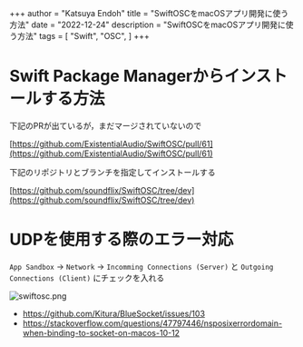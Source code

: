 +++
author = "Katsuya Endoh"
title = "SwiftOSCをmacOSアプリ開発に使う方法"
date = "2022-12-24"
description = "SwiftOSCをmacOSアプリ開発に使う方法"
tags = [
    "Swift",
    "OSC",
]
+++

<!--more-->

# Swift Package Managerからインストールする方法

下記のPRが出ているが，まだマージされていないので

[https://github.com/ExistentialAudio/SwiftOSC/pull/61](https://github.com/ExistentialAudio/SwiftOSC/pull/61)

下記のリポジトリとブランチを指定してインストールする

[https://github.com/soundflix/SwiftOSC/tree/dev](https://github.com/soundflix/SwiftOSC/tree/dev)

# UDPを使用する際のエラー対応

`App Sandbox` -> `Network` -> `Incomming Connections (Server)` と `Outgoing Connections (Client)` にチェックを入れる

![swiftosc.png](/images/swiftosc/swiftosc.png)

- https://github.com/Kitura/BlueSocket/issues/103
- https://stackoverflow.com/questions/47797446/nsposixerrordomain-when-binding-to-socket-on-macos-10-12

